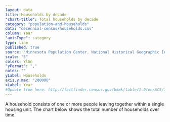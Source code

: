 ```yaml
---
layout: data
title: Households by decade
"chart-title": Total households by decade
category: "population-and-households"
data: "decennial-census/households.csv"
column: Year
"axisType": category
type: line
published: true
source: "Minnesota Population Center. National Historical Geographic Information System: Version 11.0 [Database]. Minneapolis: University of Minnesota. 2016. http://doi.org/10.18128/D050.V11.0."
scale: "5"
colors: YlGn
"yFormat": ","
notes: ""
yLabel: Households
axis.y.max: "200000"
xLabel: Year
#Update from here: http://factfinder.census.gov/bkmk/table/1.0/en/ACS/14_5YR/S1101/0500000US06075
---
```


A household consists of one or more people leaving together within a single housing unit. The chart below shows the total number of households over time.